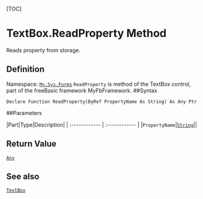[TOC]
# TextBox.ReadProperty Method
Reads property from storage.
## Definition
Namespace: [`My.Sys.Forms`](My.Sys.Forms.md)
`ReadProperty` is method of the TextBox control, part of the freeBasic framework MyFbFramework.
##Syntax
```freeBasic
Declare Function ReadProperty(ByRef PropertyName As String) As Any Ptr
```

##Parameters

|Part|Type|Description|
| :------------ | :------------ |
|`PropertyName`|[`String`]("https://www.freebasic.net/wiki/KeyPgString")||

## Return Value
[`Any`]("https://www.freebasic.net/wiki/KeyPgAny")
## See also
[`TextBox`](TextBox.md)
